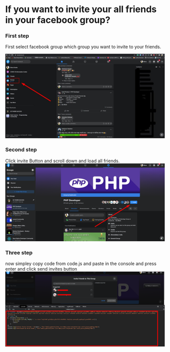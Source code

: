 # If you want to invite your all friends in your facebook group?

### First step

First select facebook group which group you want to invite to your friends.

![screenshot](img/1.jpg)

### Second step

Click invite Button and scroll down and load all friends.
![screenshot](img/2.png)

### Three step

now simpley copy code from code.js and paste in the console and press enter and click send invites button
![screenshot](img/3.png)
